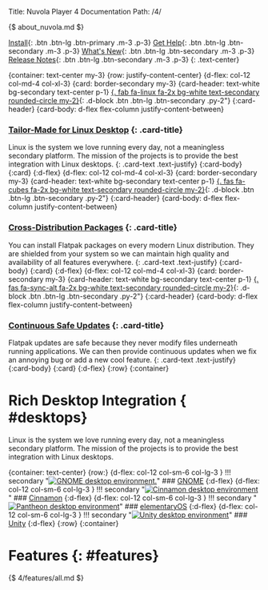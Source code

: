 Title: Nuvola Player 4 Documentation
Path: /4/

{$ about_nuvola.md $}

[Install](/index/){: .btn .btn-lg .btn-primary .m-3 .p-3}
[Get Help](/help/){: .btn .btn-lg .btn-secondary .m-3 .p-3}
[What's New](:4/news/){: .btn .btn-lg .btn-secondary .m-3 .p-3}
[Release Notes](:4/releases/){: .btn .btn-lg .btn-secondary .m-3 .p-3}
{: .text-center}

{container: text-center my-3}
{row: justify-content-center}
{d-flex: col-12 col-md-4 col-xl-3}
{card: border-secondary my-3}
{card-header: text-white bg-secondary text-center p-1}
[{. fab fa-linux fa-2x bg-white text-secondary rounded-circle my-2}](:4/desktops/){: .d-block .btn .btn-lg .btn-secondary .py-2"}
{:card-header}
{card-body: d-flex flex-column justify-content-between}
### [Tailor-Made for Linux Desktop](:4/desktops/) {: .card-title}

Linux is the system we love running every day, not a meaningless secondary platform.
The mission of the projects is to provide the best integration with Linux desktops.
{: .card-text .text-justify}
{:card-body}
{:card}
{:d-flex}
{d-flex: col-12 col-md-4 col-xl-3}
{card: border-secondary my-3}
{card-header: text-white bg-secondary text-center p-1}
[{. fas fa-cubes fa-2x bg-white text-secondary rounded-circle my-2}](:4/flatpak.html#cross-distribution){: .d-block .btn .btn-lg .btn-secondary .py-2"}
{:card-header}
{card-body: d-flex flex-column justify-content-between}
### [Cross-Distribution Packages](:4/flatpak.html#cross-distribution) {: .card-title}

You can install Flatpak packages on every modern Linux distribution.
They are shielded from your system so we can maintain high quality and availability of all features everywhere.
{: .card-text .text-justify}
{:card-body}
{:card}
{:d-flex}
{d-flex: col-12 col-md-4 col-xl-3}
{card: border-secondary my-3}
{card-header: text-white bg-secondary text-center p-1}
[{. fas fa-sync-alt fa-2x bg-white text-secondary rounded-circle my-2}](:4/flatpak.html#continuous){: .d-block .btn .btn-lg .btn-secondary .py-2"}
{:card-header}
{card-body: d-flex flex-column justify-content-between}
### [Continuous Safe Updates](:4/flatpak.html#continuous) {: .card-title}

Flatpak updates are safe because they never modify files underneath running applications.
We can then provide continuous updates when we fix an annoying bug or add a new cool feature.
{: .card-text .text-justify}
{:card-body}
{:card}
{:d-flex}
{:row}
{:container}

Rich Desktop Integration { #desktops}
========================

Linux is the system we love running every day, not a meaningless secondary platform. The mission of the projects is to provide the best integration with Linux desktops.

{container: text-center}
{row:}
{d-flex: col-12 col-sm-6 col-lg-3 }
!!! secondary "[![GNOME desktop environment.](:images/4/desktops/gnome.png|330)](:4/desktops/gnome.html)"
    ### [GNOME](:4/desktops/gnome.html)
{:d-flex}
{d-flex: col-12 col-sm-6 col-lg-3 }
!!! secondary "[![Cinnamon desktop environment](:images/4/desktops/cinnamon/mpris.png|330)](:4/desktops/cinnamon.html)"
    ### [Cinnamon](:4/desktops/cinnamon.html)
{:d-flex}
{d-flex: col-12 col-sm-6 col-lg-3 }
!!! secondary "[![Pantheon desktop environment](:images/4/desktops/pantheon.png|330)](:4/desktops/pantheon.html)"
    ### [elementaryOS](:4/desktops/pantheon.html)
{:d-flex}
{d-flex: col-12 col-sm-6 col-lg-3 }
!!! secondary "[![Unity desktop environment](:images/4/desktops/unity.png|330)](:4/desktops/unity.html)"
    ### [Unity](:4/desktops/unity.html)
{:d-flex}
{:row}
{:container}

Features {: #features}
========

{$ 4/features/all.md $}

